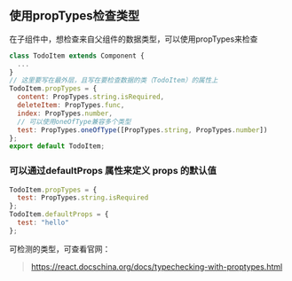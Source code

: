 <!-- 2. 类型检查 -->

## 使用propTypes检查类型
在子组件中，想检查来自父组件的数据类型，可以使用propTypes来检查
```js
class TodoItem extends Component {
  ...
}
// 这里要写在最外层，且写在要检查数据的类（TodoItem）的属性上
TodoItem.propTypes = {
  content: PropTypes.string.isRequired,
  deleteItem: PropTypes.func,
  index: PropTypes.number,
  // 可以使用oneOfType兼容多个类型
  test: PropTypes.oneOfType([PropTypes.string, PropTypes.number])
};
export default TodoItem;
```

### 可以通过defaultProps 属性来定义 props 的默认值
```js
TodoItem.propTypes = {
  test: PropTypes.string.isRequired
};
TodoItem.defaultProps = {
  test: "hello"
};
```

可检测的类型，可查看官网：
>https://react.docschina.org/docs/typechecking-with-proptypes.html
